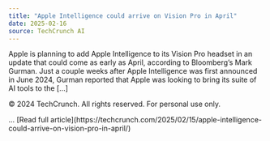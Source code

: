 ```yaml
---
title: "Apple Intelligence could arrive on Vision Pro in April"
date: 2025-02-16
source: TechCrunch AI
---
```


<p>Apple is planning to add Apple Intelligence to its Vision Pro headset in an update that could come as early as April, according to Bloomberg’s Mark Gurman. Just a couple weeks after Apple Intelligence was first announced in June 2024, Gurman reported that Apple was looking to bring its suite of AI tools to the [&#8230;]</p>
<p>© 2024 TechCrunch. All rights reserved. For personal use only.</p>... [Read full article](https://techcrunch.com/2025/02/15/apple-intelligence-could-arrive-on-vision-pro-in-april/)
